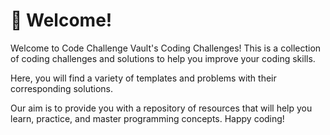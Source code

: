 # 🎯 Welcome!

Welcome to Code Challenge Vault's Coding Challenges! This is a collection of coding challenges and solutions to help you improve your coding skills.&#x20;

Here, you will find a variety of templates and problems with their corresponding solutions.&#x20;

Our aim is to provide you with a repository of resources that will help you learn, practice, and master programming concepts. Happy coding!
